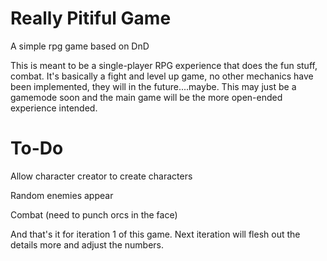 # Really Pitiful Game
A simple rpg game based on DnD

This is meant to be a single-player RPG experience that does the fun stuff, combat. 
It's basically a fight and level up game, no other mechanics have been implemented, they will in the future....maybe.
This may just be a gamemode soon and the main game will be the more open-ended experience intended.

# To-Do

Allow character creator to create characters

Random enemies appear

Combat (need to punch orcs in the face)

And that's it for iteration 1 of this game. Next iteration will flesh out the details more and adjust the numbers.


